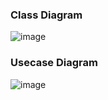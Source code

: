 ### Class Diagram

![image](https://user-images.githubusercontent.com/83855603/236265009-fa063513-12c0-4f91-9d70-2899062c8207.png)

### Usecase Diagram

![image](https://github.com/SwatiAF/OMD-LAB/assets/83855603/55aadc0f-7c9e-4036-ae8b-41f9e27462be)
